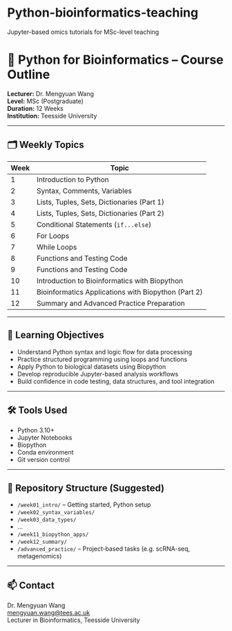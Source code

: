 # Python-bioinformatics-teaching
Jupyter-based omics tutorials for MSc-level teaching
# 📘 Python for Bioinformatics – Course Outline

**Lecturer:** Dr. Mengyuan Wang  
**Level:** MSc (Postgraduate)  
**Duration:** 12 Weeks  
**Institution:** Teesside University  

---

## 🗂️ Weekly Topics

| Week | Topic |
|------|-------------------------------|
| 1    | Introduction to Python |
| 2    | Syntax, Comments, Variables |
| 3    | Lists, Tuples, Sets, Dictionaries (Part 1) |
| 4    | Lists, Tuples, Sets, Dictionaries (Part 2) |
| 5    | Conditional Statements (`if...else`) |
| 6    | For Loops |
| 7    | While Loops |
| 8    | Functions and Testing Code |
| 9    | Functions and Testing Code |
| 10   | Introduction to Bioinformatics with Biopython |
| 11   | Bioinformatics Applications with Biopython (Part 2) |
| 12   | Summary and Advanced Practice Preparation |

---

## 🧠 Learning Objectives

- Understand Python syntax and logic flow for data processing  
- Practice structured programming using loops and functions  
- Apply Python to biological datasets using Biopython  
- Develop reproducible Jupyter-based analysis workflows  
- Build confidence in code testing, data structures, and tool integration

---

## 🛠️ Tools Used

- Python 3.10+  
- Jupyter Notebooks  
- Biopython  
- Conda environment  
- Git version control

---

## 📂 Repository Structure (Suggested)

- `/week01_intro/` – Getting started, Python setup  
- `/week02_syntax_variables/`  
- `/week03_data_types/`  
- ...  
- `/week11_biopython_apps/`  
- `/week12_summary/`  
- `/advanced_practice/` – Project-based tasks (e.g. scRNA-seq, metagenomics)

---

## 📫 Contact

Dr. Mengyuan Wang  
[mengyuan.wang@tees.ac.uk](mailto:mengyuan.wang@tees.ac.uk)  
Lecturer in Bioinformatics, Teesside University

